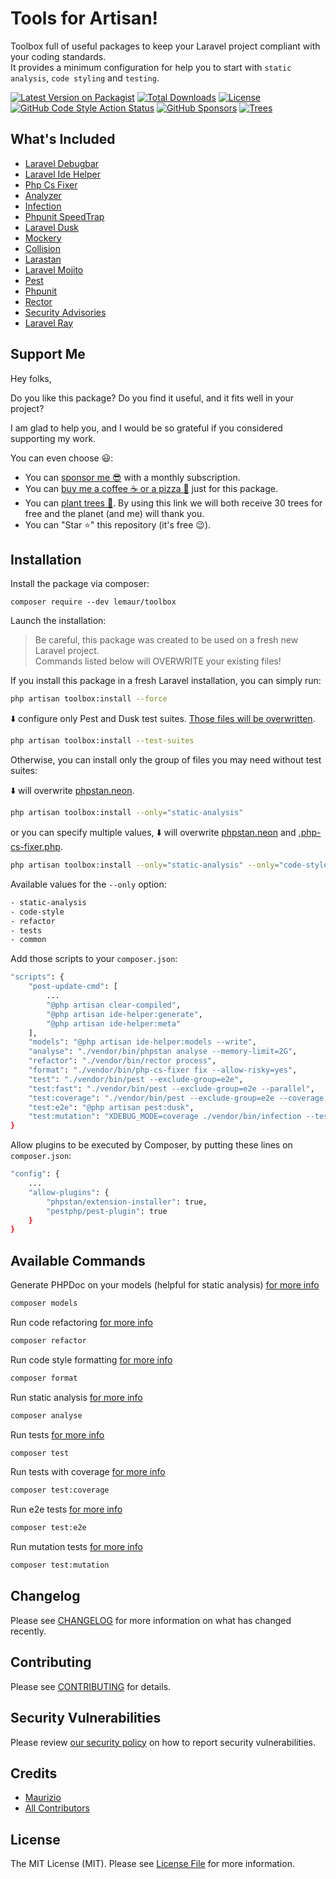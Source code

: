 # Tools for Artisan!

Toolbox full of useful packages to keep your Laravel project compliant with your coding standards.   
It provides a minimum configuration for help you to start with `static analysis`, `code styling` and `testing`.

[![Latest Version on Packagist](https://img.shields.io/packagist/v/lemaur/toolbox.svg?style=flat-square)](https://packagist.org/packages/lemaur/toolbox)
[![Total Downloads](https://img.shields.io/packagist/dt/lemaur/toolbox.svg?style=flat-square)](https://packagist.org/packages/lemaur/toolbox)
[![License](https://img.shields.io/packagist/l/lemaur/toolbox.svg?style=flat-square&color=yellow)](https://github.com/leMaur/toolbox/blob/master/LICENSE.md)
[![GitHub Code Style Action Status](https://img.shields.io/github/workflow/status/lemaur/toolbox/Check%20&%20fix%20styling?label=code%20style&style=flat-square)](https://github.com/lemaur/toolbox/actions?query=workflow%3A"Check+%26+fix+styling"+branch%3Amaster)
[![GitHub Sponsors](https://img.shields.io/github/sponsors/lemaur?style=flat-square&color=ea4aaa)](https://github.com/sponsors/leMaur)
[![Trees](https://img.shields.io/badge/dynamic/json?color=yellowgreen&style=flat-square&label=Trees&query=%24.total&url=https%3A%2F%2Fpublic.offset.earth%2Fusers%2Flemaur%2Ftrees)](https://ecologi.com/lemaur?r=6012e849de97da001ddfd6c9)

## What's Included
- [Laravel Debugbar](https://github.com/barryvdh/laravel-debugbar)
- [Laravel Ide Helper](https://github.com/barryvdh/laravel-ide-helper)
- [Php Cs Fixer](https://github.com/FriendsOfPHP/PHP-CS-Fixer)
- [Analyzer](https://github.com/GrahamCampbell/Analyzer)
- [Infection](https://github.com/infection/infection)
- [Phpunit SpeedTrap](https://github.com/johnkary/phpunit-speedtrap)
- [Laravel Dusk](https://github.com/laravel/dusk)
- [Mockery](https://github.com/mockery/mockery)
- [Collision](https://github.com/nunomaduro/collision)
- [Larastan](https://github.com/nunomaduro/larastan)
- [Laravel Mojito](https://github.com/nunomaduro/laravel-mojito)
- [Pest](https://pestphp.com)
- [Phpunit](https://github.com/sebastianbergmann/phpunit)
- [Rector](https://github.com/rectorphp/rector)
- [Security Advisories](https://github.com/Roave/SecurityAdvisories)
- [Laravel Ray](https://github.com/spatie/laravel-ray)

## Support Me

Hey folks,

Do you like this package? Do you find it useful, and it fits well in your project?

I am glad to help you, and I would be so grateful if you considered supporting my work.

You can even choose 😃:
* You can [sponsor me 😎](https://github.com/sponsors/leMaur) with a monthly subscription.
* You can [buy me a coffee ☕ or a pizza 🍕](https://github.com/sponsors/leMaur?frequency=one-time&sponsor=leMaur) just for this package.
* You can [plant trees 🌴](https://ecologi.com/lemaur?r=6012e849de97da001ddfd6c9). By using this link we will both receive 30 trees for free and the planet (and me) will thank you. 
* You can "Star ⭐" this repository (it's free 😉).

## Installation

Install the package via composer:
```
composer require --dev lemaur/toolbox
```

Launch the installation:
> Be careful, this package was created to be used on a fresh new Laravel project.  
> Commands listed below will OVERWRITE your existing files!

If you install this package in a fresh Laravel installation, you can simply run:

```bash
php artisan toolbox:install --force
```

⬇️ configure only Pest and Dusk test suites. [Those files will be overwritten](/src/Commands/PublishCommand.php#L22).
```bash
php artisan toolbox:install --test-suites
```

Otherwise, you can install only the group of files you may need without test suites:

⬇️ will overwrite [phpstan.neon](/src/Commands/PublishCommand.php#L24).
```bash
php artisan toolbox:install --only="static-analysis"
```

or you can specify multiple values, ⬇️ will overwrite [phpstan.neon](/src/Commands/PublishCommand.php#L24) and [.php-cs-fixer.php](/src/Commands/PublishCommand.php#L28).
```bash
php artisan toolbox:install --only="static-analysis" --only="code-style"
```

Available values for the `--only` option:
```bash
- static-analysis
- code-style
- refactor
- tests
- common
```

Add those scripts to your `composer.json`:
```bash
"scripts": {
    "post-update-cmd": [
        ...
        "@php artisan clear-compiled",
        "@php artisan ide-helper:generate",
        "@php artisan ide-helper:meta"
    ],
    "models": "@php artisan ide-helper:models --write",
    "analyse": "./vendor/bin/phpstan analyse --memory-limit=2G",
    "refactor": "./vendor/bin/rector process",
    "format": "./vendor/bin/php-cs-fixer fix --allow-risky=yes",
    "test": "./vendor/bin/pest --exclude-group=e2e",
    "test:fast": "./vendor/bin/pest --exclude-group=e2e --parallel",
    "test:coverage": "./vendor/bin/pest --exclude-group=e2e --coverage --min=100 --coverage-html=.coverage --coverage-clover=coverage.xml",
    "test:e2e": "@php artisan pest:dusk",
    "test:mutation": "XDEBUG_MODE=coverage ./vendor/bin/infection --test-framework=pest --show-mutations"
}
```

Allow plugins to be executed by Composer, by putting these lines on `composer.json`:
```bash
"config": {
    ...
    "allow-plugins": {
        "phpstan/extension-installer": true,
        "pestphp/pest-plugin": true
    }
}
```

## Available Commands 

Generate PHPDoc on your models (helpful for static analysis) [for more info](https://github.com/barryvdh/laravel-ide-helper#automatic-phpdocs-for-models)
```bash
composer models
```

Run code refactoring [for more info](https://github.com/rectorphp/rector)
```bash
composer refactor
```

Run code style formatting [for more info](https://github.com/FriendsOfPHP/PHP-CS-Fixer)
```bash
composer format
```

Run static analysis [for more info](https://github.com/nunomaduro/larastan)
```bash
composer analyse
```

Run tests [for more info](https://pestphp.com)
```bash
composer test
```

Run tests with coverage [for more info](https://pestphp.com/docs/coverage)
```bash
composer test:coverage
```

Run e2e tests [for more info](https://pestphp.com/docs/plugins/laravel#laravel-dusk)
```bash
composer test:e2e
```

Run mutation tests [for more info](https://infection.github.io/guide)
```bash
composer test:mutation
```

## Changelog

Please see [CHANGELOG](CHANGELOG.md) for more information on what has changed recently.

## Contributing

Please see [CONTRIBUTING](.github/CONTRIBUTING.md) for details.

## Security Vulnerabilities

Please review [our security policy](../../security/policy) on how to report security vulnerabilities.

## Credits

- [Maurizio](https://github.com/lemaur)
- [All Contributors](../../contributors)

## License

The MIT License (MIT). Please see [License File](LICENSE.md) for more information.
